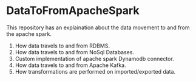 # DataToFromApacheSpark
This repository has an explaination about the data movement to and from the apache spark.
1. How data travels to and from RDBMS.
2. How data travels to and from NoSql Databases.
3. Custom implementation of apache spark Dynamodb connector.
4. How data travels to and from Apache Kafka.
5. How transformations are performed on imported/exported data.
